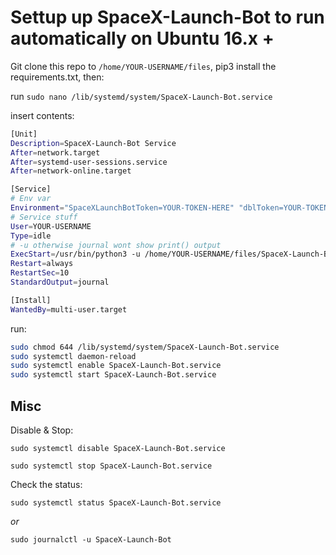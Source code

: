 # Settup up SpaceX-Launch-Bot to run automatically on Ubuntu 16.x +

Git clone this repo to `/home/YOUR-USERNAME/files`, pip3 install the requirements.txt, then:

run `sudo nano /lib/systemd/system/SpaceX-Launch-Bot.service`

insert contents:
```bash
[Unit]
Description=SpaceX-Launch-Bot Service
After=network.target
After=systemd-user-sessions.service
After=network-online.target

[Service]
# Env var
Environment="SpaceXLaunchBotToken=YOUR-TOKEN-HERE" "dblToken=YOUR-TOKEN-HERE"
# Service stuff
User=YOUR-USERNAME
Type=idle
# -u otherwise journal wont show print() output
ExecStart=/usr/bin/python3 -u /home/YOUR-USERNAME/files/SpaceX-Launch-Bot/source/main.py
Restart=always
RestartSec=10
StandardOutput=journal

[Install]
WantedBy=multi-user.target
```

run:
```bash
sudo chmod 644 /lib/systemd/system/SpaceX-Launch-Bot.service
sudo systemctl daemon-reload
sudo systemctl enable SpaceX-Launch-Bot.service
sudo systemctl start SpaceX-Launch-Bot.service
```

## Misc

Disable & Stop:

`sudo systemctl disable SpaceX-Launch-Bot.service`

`sudo systemctl stop SpaceX-Launch-Bot.service`

Check the status:

`sudo systemctl status SpaceX-Launch-Bot.service`

*or*

`sudo journalctl -u SpaceX-Launch-Bot`
